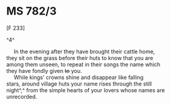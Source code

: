 # MS 782/3

[F 233]

^4^

&nbsp;&nbsp;&nbsp;&nbsp;&nbsp;In the evening after they have brought their cattle home, \
they sit on the grass before their huts to know that you are \
among them unseen, to repeat in their songs the name which \
they have fondly given ~~to~~ you. \
&nbsp;&nbsp;&nbsp;&nbsp;&nbsp;While kings' crowns shine and disappear like falling \
stars, around village huts your name rises through the still \
night^,^ from the simple hearts of your lovers whose names are \
unrecorded.  
